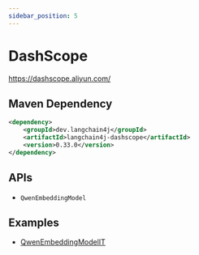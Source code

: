 ```yaml
---
sidebar_position: 5
---
```


# DashScope

https://dashscope.aliyun.com/


## Maven Dependency

```xml
<dependency>
    <groupId>dev.langchain4j</groupId>
    <artifactId>langchain4j-dashscope</artifactId>
    <version>0.33.0</version>
</dependency>
```

## APIs

- `QwenEmbeddingModel`


## Examples

- [QwenEmbeddingModelIT](https://github.com/langchain4j/langchain4j/blob/main/langchain4j-dashscope/src/test/java/dev/langchain4j/model/dashscope/QwenEmbeddingModelIT.java)
